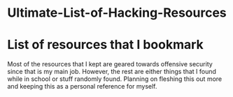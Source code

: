# Ultimate-List-of-Hacking-Resources
# List of resources that I bookmark
 
 Most of the resources that I kept are geared towards offensive security since that is my main job. However, the rest are either things that I found while in school or stuff randomly found. Planning on fleshing this out more and keeping this as a personal reference for myself. 
